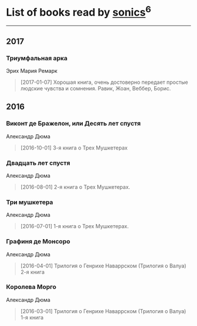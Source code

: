 # List of books read by [sonics](http://vk.com/id5880221)<sup>6</sup>
---

## 2017

### Триумфальная арка
Эрих Мария Ремарк
> [2017-01-07] Хорошая книга, очень достоверно передает простые людские чувства и сомнения.
> Равик, Жоан, Веббер, Борис.



## 2016

### Виконт де Бражелон, или Десять лет спустя
Александр Дюма
> [2016-10-01] 3-я книга о Трех Мушкетерах


### Двадцать лет спустя
Александр Дюма
> [2016-08-01] 2-я книга о Трех Мушкетерах.


### Три мушкетера
Александр Дюма
> [2016-07-01] 1-я книга о Трех Мушкетерах.


### Графиня де Монсоро
Александр Дюма
> [2016-04-01] Трилогия о Генрихе Наваррском (Трилогия о Валуа)
> 2-я книга


### Королева Морго
Александр Дюма
> [2016-03-01] Трилогия о Генрихе Наваррском (Трилогия о Валуа)
> 1-я книга




